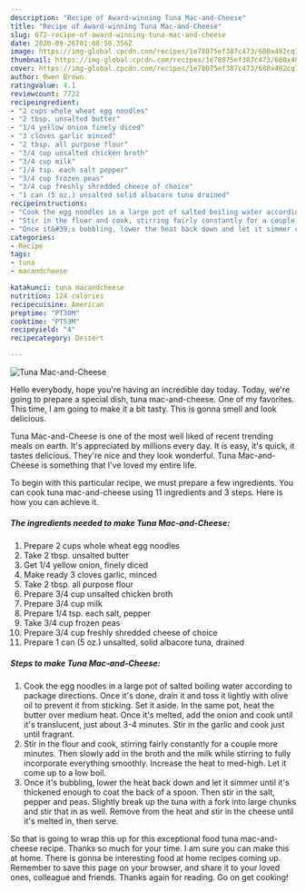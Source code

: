 ```yaml
---
description: "Recipe of Award-winning Tuna Mac-and-Cheese"
title: "Recipe of Award-winning Tuna Mac-and-Cheese"
slug: 672-recipe-of-award-winning-tuna-mac-and-cheese
date: 2020-09-26T01:08:50.356Z
image: https://img-global.cpcdn.com/recipes/1e78075ef387c473/680x482cq70/tuna-mac-and-cheese-recipe-main-photo.jpg
thumbnail: https://img-global.cpcdn.com/recipes/1e78075ef387c473/680x482cq70/tuna-mac-and-cheese-recipe-main-photo.jpg
cover: https://img-global.cpcdn.com/recipes/1e78075ef387c473/680x482cq70/tuna-mac-and-cheese-recipe-main-photo.jpg
author: Owen Brown
ratingvalue: 4.1
reviewcount: 7722
recipeingredient:
- "2 cups whole wheat egg noodles"
- "2 tbsp. unsalted butter"
- "1/4 yellow onion finely diced"
- "3 cloves garlic minced"
- "2 tbsp. all purpose flour"
- "3/4 cup unsalted chicken broth"
- "3/4 cup milk"
- "1/4 tsp. each salt pepper"
- "3/4 cup frozen peas"
- "3/4 cup freshly shredded cheese of choice"
- "1 can (5 oz.) unsalted solid albacore tuna drained"
recipeinstructions:
- "Cook the egg noodles in a large pot of salted boiling water according to package directions. Once it&#39;s done, drain it and toss it lightly with olive oil to prevent it from sticking. Set it aside. In the same pot, heat the butter over medium heat. Once it&#39;s melted, add the onion and cook until it&#39;s translucent, just about 3-4 minutes. Stir in the garlic and cook just until fragrant."
- "Stir in the flour and cook, stirring fairly constantly for a couple more minutes. Then slowly add in the broth and the milk while stirring to fully incorporate everything smoothly. Increase the heat to med-high. Let it come up to a low boil."
- "Once it&#39;s bubbling, lower the heat back down and let it simmer until it&#39;s thickened enough to coat the back of a spoon. Then stir in the salt, pepper and peas. Slightly break up the tuna with a fork into large chunks and stir that in as well. Remove from the heat and stir in the cheese until it&#39;s melted in, then serve."
categories:
- Recipe
tags:
- tuna
- macandcheese

katakunci: tuna macandcheese 
nutrition: 124 calories
recipecuisine: American
preptime: "PT30M"
cooktime: "PT53M"
recipeyield: "4"
recipecategory: Dessert

---
```



![Tuna Mac-and-Cheese](https://img-global.cpcdn.com/recipes/1e78075ef387c473/680x482cq70/tuna-mac-and-cheese-recipe-main-photo.jpg)

Hello everybody, hope you're having an incredible day today. Today, we're going to prepare a special dish, tuna mac-and-cheese. One of my favorites. This time, I am going to make it a bit tasty. This is gonna smell and look delicious.



Tuna Mac-and-Cheese is one of the most well liked of recent trending meals on earth. It's appreciated by millions every day. It is easy, it's quick, it tastes delicious. They're nice and they look wonderful. Tuna Mac-and-Cheese is something that I've loved my entire life.


To begin with this particular recipe, we must prepare a few ingredients. You can cook tuna mac-and-cheese using 11 ingredients and 3 steps. Here is how you can achieve it.

<!--inarticleads1-->

##### The ingredients needed to make Tuna Mac-and-Cheese:

1. Prepare 2 cups whole wheat egg noodles
1. Take 2 tbsp. unsalted butter
1. Get 1/4 yellow onion, finely diced
1. Make ready 3 cloves garlic, minced
1. Take 2 tbsp. all purpose flour
1. Prepare 3/4 cup unsalted chicken broth
1. Prepare 3/4 cup milk
1. Prepare 1/4 tsp. each salt, pepper
1. Take 3/4 cup frozen peas
1. Prepare 3/4 cup freshly shredded cheese of choice
1. Prepare 1 can (5 oz.) unsalted, solid albacore tuna, drained




<!--inarticleads2-->

##### Steps to make Tuna Mac-and-Cheese:

1. Cook the egg noodles in a large pot of salted boiling water according to package directions. Once it&#39;s done, drain it and toss it lightly with olive oil to prevent it from sticking. Set it aside. In the same pot, heat the butter over medium heat. Once it&#39;s melted, add the onion and cook until it&#39;s translucent, just about 3-4 minutes. Stir in the garlic and cook just until fragrant.
1. Stir in the flour and cook, stirring fairly constantly for a couple more minutes. Then slowly add in the broth and the milk while stirring to fully incorporate everything smoothly. Increase the heat to med-high. Let it come up to a low boil.
1. Once it&#39;s bubbling, lower the heat back down and let it simmer until it&#39;s thickened enough to coat the back of a spoon. Then stir in the salt, pepper and peas. Slightly break up the tuna with a fork into large chunks and stir that in as well. Remove from the heat and stir in the cheese until it&#39;s melted in, then serve.




So that is going to wrap this up for this exceptional food tuna mac-and-cheese recipe. Thanks so much for your time. I am sure you can make this at home. There is gonna be interesting food at home recipes coming up. Remember to save this page on your browser, and share it to your loved ones, colleague and friends. Thanks again for reading. Go on get cooking!
